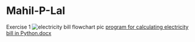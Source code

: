 # Mahil-P-Lal
Exercise 1
![electricity bill flowchart pic](https://user-images.githubusercontent.com/93509628/144017389-bd21e2cd-ccad-40c4-a8ad-01bf571e3716.jpg)
[program for calculating electricity bill in Python.docx](https://github.com/Ramco-Insitute-of-Technology/Mahil-P-Lal/files/7624540/program.for.calculating.electricity.bill.in.Python.docx)
